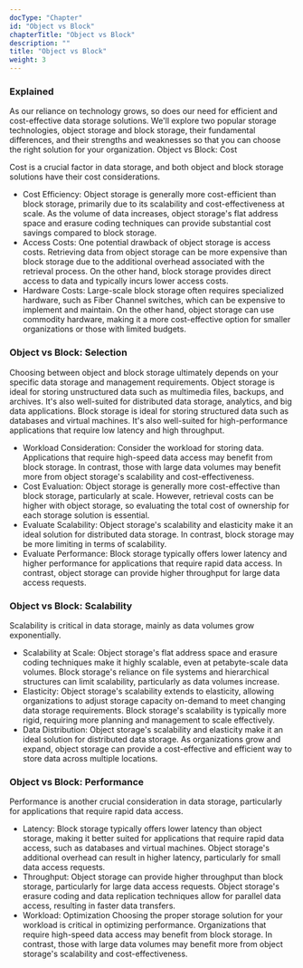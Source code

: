 ```yaml
---
docType: "Chapter"
id: "Object vs Block"
chapterTitle: "Object vs Block"
description: ""
title: "Object vs Block"
weight: 3
---
```



### **Explained**

As our reliance on technology grows, so does our need for efficient and cost-effective data storage solutions. We'll explore two popular storage technologies, object storage and block storage, their fundamental differences, and their strengths and weaknesses so that you can choose the right solution for your organization.
Object vs Block: Cost

Cost is a crucial factor in data storage, and both object and block storage solutions have their cost considerations.

- Cost Efficiency: Object storage is generally more cost-efficient than block storage, primarily due to its scalability and cost-effectiveness at scale. As the volume of data increases, object storage's flat address space and erasure coding techniques can provide substantial cost savings compared to block storage.
- Access Costs: One potential drawback of object storage is access costs. Retrieving data from object storage can be more expensive than block storage due to the additional overhead associated with the retrieval process. On the other hand, block storage provides direct access to data and typically incurs lower access costs.
- Hardware Costs: Large-scale block storage often requires specialized hardware, such as Fiber Channel switches, which can be expensive to implement and maintain. On the other hand, object storage can use commodity hardware, making it a more cost-effective option for smaller organizations or those with limited budgets.

### **Object vs Block: Selection**

Choosing between object and block storage ultimately depends on your specific data storage and management requirements. Object storage is ideal for storing unstructured data such as multimedia files, backups, and archives. It's also well-suited for distributed data storage, analytics, and big data applications. Block storage is ideal for storing structured data such as databases and virtual machines. It's also well-suited for high-performance applications that require low latency and high throughput.

- Workload Consideration: Consider the workload for storing data. Applications that require high-speed data access may benefit from block storage. In contrast, those with large data volumes may benefit more from object storage's scalability and cost-effectiveness.
- Cost Evaluation: Object storage is generally more cost-effective than block storage, particularly at scale. However, retrieval costs can be higher with object storage, so evaluating the total cost of ownership for each storage solution is essential.
- Evaluate Scalability: Object storage's scalability and elasticity make it an ideal solution for distributed data storage. In contrast, block storage may be more limiting in terms of scalability.
- Evaluate Performance: Block storage typically offers lower latency and higher performance for applications that require rapid data access. In contrast, object storage can provide higher throughput for large data access requests.

### **Object vs Block: Scalability**

Scalability is critical in data storage, mainly as data volumes grow exponentially.

- Scalability at Scale: Object storage's flat address space and erasure coding techniques make it highly scalable, even at petabyte-scale data volumes. Block storage's reliance on file systems and hierarchical structures can limit scalability, particularly as data volumes increase.
- Elasticity: Object storage's scalability extends to elasticity, allowing organizations to adjust storage capacity on-demand to meet changing data storage requirements. Block storage's scalability is typically more rigid, requiring more planning and management to scale effectively.
- Data Distribution: Object storage's scalability and elasticity make it an ideal solution for distributed data storage. As organizations grow and expand, object storage can provide a cost-effective and efficient way to store data across multiple locations.

### **Object vs Block: Performance**

Performance is another crucial consideration in data storage, particularly for applications that require rapid data access.

- Latency: Block storage typically offers lower latency than object storage, making it better suited for applications that require rapid data access, such as databases and virtual machines. Object storage's additional overhead can result in higher latency, particularly for small data access requests.
- Throughput: Object storage can provide higher throughput than block storage, particularly for large data access requests. Object storage's erasure coding and data replication techniques allow for parallel data access, resulting in faster data transfers.
- Workload: Optimization Choosing the proper storage solution for your workload is critical in optimizing performance. Organizations that require high-speed data access may benefit from block storage. In contrast, those with large data volumes may benefit more from object storage's scalability and cost-effectiveness.

